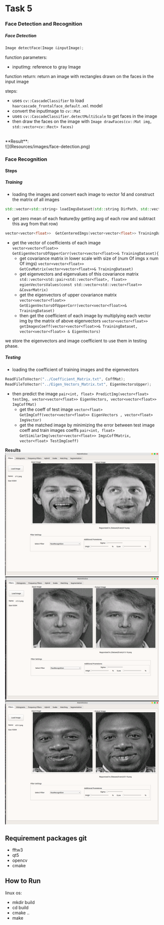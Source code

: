 # Task 5
### Face Detection and Recognition
##### Face Detection
```c++
Image detectFace(Image &inputImage);
```
function parameters:
  * inputImg: reference to gray Image

function return: return an image with rectangles drawn on the faces in the input image<br/>

steps:<br>
* uses `cv::CascadeClassifier` to load `haarcascade_frontalface_default.xml` model 
* convert the inputImage to `cv::Mat`
* uses `cv::CascadeClassifier.detectMultiScale` to get faces in the image
* then draw the faces on the image with `Image drawFaces(cv::Mat img, std::vector<cv::Rect> faces)`
<br>
**Result**:<br>
![](Resources/images/face-detection.png)

### Face Recognition
#### Steps
##### Training
* loading the images and convert each image to vector 1d and construct the matrix of all images
```c++
std::vector<std::string> loadImgsDataset(std::string DirPath, std::vector<std::vector<float>> &Dataset)
```
* get zero mean of each feature(by getting avg of each row and subtract this avg from that row)
```c++
vector<vector<float>>  GetCenteredImgs(vector<vector<float>> TrainingDataset)
```
* get the vector of coefficients of each image <br/>
`
vector<vector<float>> GetEigenVectorsOfUpperCorr(vector<vector<float>>& TrainingDataset){
`
  * get covariance matrix in lower scale with size of (num Of imgs x num Of imgs) `vector<vector<float>> GetCovMatrix(vector<vector<float>>& TrainingDataset)`
  * get eigenvectors and eigenvalues of this covariance matrix `std::vector<std::pair<std::vector<float>, float>> egienVectorsValues(const std::vector<std::vector<float>> &CovarMatrix)`
  * get the eigenvectors of upper covariance matrix `vector<vector<float>> GetEigenVectorsOfUpperCorr(vector<vector<float>>& TrainingDataset)`
  * then get the coefficient of each image by multiplying each vector img by the matrix of above eigenvectors
  `vector<vector<float>> getImagesCoeff(vector<vector<float>>& TrainingDataset, vector<vector<float>> & EigenVectors)`
    
we store the eigenvectors and image coefficient to use them in testing phase.

##### Testing

* loading the coefficient of training images and the eigenvectors
```c++
ReadFileToVector("../Coefficient_Matrix.txt", CoffMat);
ReadFileToVector("../Eigen_Vectors_Matrix.txt", EigenVectorsUpper);
```
* then predict the image `pair<int, float> PredictImg(vector<float> testImg, vector<vector<float>> EigenVectors, vector<vector<float>> ImgCoffMat)`
  * get the coeff of test image `vector<float> GetImgCoff(vector<vector<float>> EigenVectors , vector<float> ImgVector)`
  * get the matched image by minimizing the error between test image coeff and train images coeffs
  `pair<int, float> GetSimilarImg(vector<vector<float>> ImgsCoffMatrix, vector<float> TestImgCoeff)`
    

**Results**<br/>
![](Resources/images/face-recognition1.png)
![](Resources/images/face-recognition2.png)
![](Resources/images/face-recognition3.png)
## Requirement packages git
* fftw3
* qt5
* opencv
* cmake

## How to Run
linux os:
* mkdir build
* cd build 
* cmake ..
* make 

